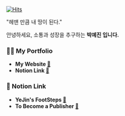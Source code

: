 [![Hits](https://hits.seeyoufarm.com/api/count/incr/badge.svg?url=https%3A%2F%2Fgithub.com%2FYeJinii&count_bg=%239E9E9E&title_bg=%23454545&icon=&icon_color=%23E7E7E7&title=Visitors&edge_flat=false)](https://hits.seeyoufarm.com)

"헤맨 만큼 내 땅이 된다."

안녕하세요, 소통과 성장을 추구하는 <b>박예진 입니다. </br>

### 👋🏻 My Portfolio
- My Website <a href="http://yejindin.mycafe24.com/portfolio">🔗</a>
- Notion Link <a href="https://www.notion.so/YeJin-s-Portfolio-95618954defa411abdec82d8972cfdea">🔗</a>

### 📔 Notion Link
- YeJin's FootSteps <a href="https://www.notion.so/YeJin-s-FootSteps-45dc17c0a4fa41c98deaf569214951d1">🔗<a>
- To Become a Publisher <a href="https://www.notion.so/To-Become-a-Publisher-9ce21d2225b645919082be58bcb82fb1">🔗<a>
